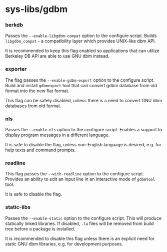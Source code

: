 # sys-libs/gdbm
### berkdb
Passes the `--enable-libgdbm-compat` option to the configure script. Builds `libgdbm_compat` - a compatibility layer which provides UNIX-like dbm API.

It is recommended to keep this flag enabled so applications that can utilize Berkeley DB API are able to use GNU dbm instead.

### exporter
The flag passes the `--enable-gdbm-export` option to the configure script. Build and install `gdbmexport` tool that can convert gdbm database from old format into the new flat format.

This flag can be safely disabled, unless there is a need to convert GNU dbm databases from old format.

### nls
Passes the `--enable-nls` option to the configure script. Enables a support to display program messages in a different language.

It is safe to disable the flag, unless non-English language is desired, e.g. for help texts and command prompts.

### readline
This flag passes the `--with-readline` option to the configure script. Provides an ability to edit an input line in an interactive mode of `gdbmtool` tool.

It is safe to disable the flag.

### static-libs
Passes the `--enable-static` option to the configure script. This will produce statically linked libraries. If disabled, `.la` files will be removed from build tree before a package is installed.

It is recommended to disable this flag unless there is an explicit need for static GNU dbm libraries, e.g. for development purposes.

